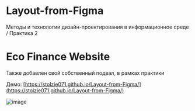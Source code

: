 # Layout-from-Figma
Методы и технологии дизайн-проектирования в информационное среде / Практика 2
# Eco Finance Website

Также добавлен свой собственный подвал, в рамках практики

Демо: [https://stolzie071.github.io/Layout-from-Figma/](https://stolzie071.github.io/Layout-from-Figma/)

![image](https://github.com/user-attachments/assets/1e45ee9e-4568-4633-922e-95c52fd6f9ef)
